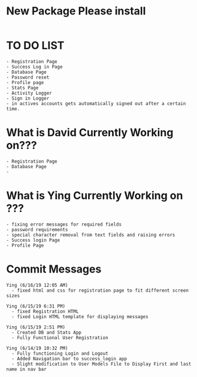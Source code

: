 # New Package Please install
```
```

# TO DO LIST
```
- Registration Page
- Success Log in Page
- Database Page
- Password reset
- Profile page
- Stats Page
- Activity Logger
- Sign in Logger
- in actives accounts gets automatically signed out after a certain time.
```



# What is David Currently Working on???
```
- Registration Page
- Database Page
- 
```

# What is Ying Currently Working on ???
```
- fixing error messages for required fields
- password requirements
- special character removal from text fields and raising errors
- Success login Page
- Profile Page
```

# Commit Messages
```
Ying (6/16/19 12:05 AM)
  - fixed html and css for registration page to fit different screen sizes

Ying (6/15/19 6:31 PM)
  - fixed Registration HTML
  - fixed Login HTML template for displaying messages

Ying (6/15/19 2:51 PM)
  - Created DB and Stats App
  - Fully Functional User Registration  

Ying (6/14/19 10:32 PM)
  - Fully functioning Login and Logout
  - Added Navigation bar to success_login app
  - Slight modification to User Models File to Display First and last name in nav bar
```
